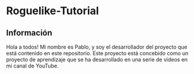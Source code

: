# Roguelike-Tutorial

<h2> Información</h2>

Hola a todos! Mi nombre es Pablo, y soy el desarrollador del proyecto que está contenido en este repositorio. Este proyecto está
concebido como un proyecto de aprendizaje que se ha desarrollado en una serie de videos en mi canal de YouTube.
